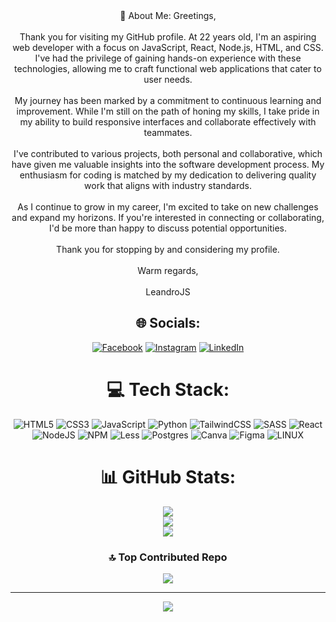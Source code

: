 <div align="center"> 
 💫 About Me:
Greetings,<br><br>Thank you for visiting my GitHub profile. At 22 years old, I'm an aspiring web developer with a focus on JavaScript, React, Node.js, HTML, and CSS. I've had the privilege of gaining hands-on experience with these technologies, allowing me to craft functional web applications that cater to user needs.<br><br>My journey has been marked by a commitment to continuous learning and improvement. While I'm still on the path of honing my skills, I take pride in my ability to build responsive interfaces and collaborate effectively with teammates.<br><br>I've contributed to various projects, both personal and collaborative, which have given me valuable insights into the software development process. My enthusiasm for coding is matched by my dedication to delivering quality work that aligns with industry standards.<br><br>As I continue to grow in my career, I'm excited to take on new challenges and expand my horizons. If you're interested in connecting or collaborating, I'd be more than happy to discuss potential opportunities.<br><br>Thank you for stopping by and considering my profile.<br><br>Warm regards,<br><br>LeandroJS
</center>

## 🌐 Socials:
[![Facebook](https://img.shields.io/badge/Facebook-%231877F2.svg?logo=Facebook&logoColor=white)](https://facebook.com/Sebastian%20Leandro)
[![Instagram](https://img.shields.io/badge/Instagram-%23E4405F.svg?logo=Instagram&logoColor=white)](https://instagram.com/Sebasdsf)
[![LinkedIn](https://img.shields.io/badge/LinkedIn-%230077B5.svg?logo=linkedin&logoColor=white)](https://linkedin.com/in/Sebastian%20Leandro)

# 💻 Tech Stack:
![HTML5](https://img.shields.io/badge/html5-%23E34F26.svg?style=for-the-badge&logo=html5&logoColor=white) ![CSS3](https://img.shields.io/badge/css3-%231572B6.svg?style=for-the-badge&logo=css3&logoColor=white) ![JavaScript](https://img.shields.io/badge/javascript-%23323330.svg?style=for-the-badge&logo=javascript&logoColor=%23F7DF1E) ![Python](https://img.shields.io/badge/python-3670A0?style=for-the-badge&logo=python&logoColor=ffdd54) ![TailwindCSS](https://img.shields.io/badge/tailwindcss-%2338B2AC.svg?style=for-the-badge&logo=tailwind-css&logoColor=white) ![SASS](https://img.shields.io/badge/SASS-hotpink.svg?style=for-the-badge&logo=SASS&logoColor=white) ![React](https://img.shields.io/badge/react-%2320232a.svg?style=for-the-badge&logo=react&logoColor=%2361DAFB) ![NodeJS](https://img.shields.io/badge/node.js-6DA55F?style=for-the-badge&logo=node.js&logoColor=white) ![NPM](https://img.shields.io/badge/NPM-%23000000.svg?style=for-the-badge&logo=npm&logoColor=white) ![Less](https://img.shields.io/badge/less-2B4C80?style=for-the-badge&logo=less&logoColor=white) ![Postgres](https://img.shields.io/badge/postgres-%23316192.svg?style=for-the-badge&logo=postgresql&logoColor=white) ![Canva](https://img.shields.io/badge/Canva-%2300C4CC.svg?style=for-the-badge&logo=Canva&logoColor=white) 	![Figma](https://img.shields.io/badge/figma-%23F24E1E.svg?style=for-the-badge&logo=figma&logoColor=white) ![LINUX](https://img.shields.io/badge/Linux-FCC624?style=for-the-badge&logo=linux&logoColor=black)
# 📊 GitHub Stats:
![](https://github-readme-stats.vercel.app/api?username=SebasPyT&theme=radical&hide_border=false&include_all_commits=true&count_private=true)<br/>
![](https://github-readme-streak-stats.herokuapp.com/?user=SebasPyT&theme=radical&hide_border=false)<br/>
![](https://github-readme-stats.vercel.app/api/top-langs/?username=SebasPyT&theme=radical&hide_border=false&include_all_commits=true&count_private=true&layout=compact)

### 🔝 Top Contributed Repo
![](https://github-contributor-stats.vercel.app/api?username=SebasPyT&limit=5&theme=dark&combine_all_yearly_contributions=true)

---
[![](https://visitcount.itsvg.in/api?id=SebasPyT&icon=0&color=12)](https://visitcount.itsvg.in)

</div>

